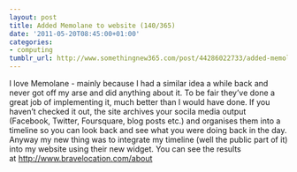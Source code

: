 ```yaml
---
layout: post
title: Added Memolane to website (140/365)
date: '2011-05-20T08:45:00+01:00'
categories:
- computing
tumblr_url: http://www.somethingnew365.com/post/44286022733/added-memolane-to-website-140365
---
```

I love Memolane - mainly because I had a similar idea a while back and never got off my arse and did anything about it. To be fair they’ve done a great job of implementing it, much better than I would have done.
If you haven’t checked it out, the site archives your socila media output (Facebook, Twitter, Foursquare, blog posts etc.) and organises them into a timeline so you can look back and see what you were doing back in the day.
Anyway my new thing was to integrate my timeline (well the public part of it) into my website using their new widget. You can see the results at http://www.bravelocation.com/about
